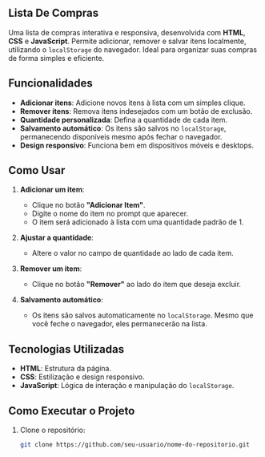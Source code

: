 ## Lista De Compras

Uma lista de compras interativa e responsiva, desenvolvida com **HTML**, **CSS** e **JavaScript**. Permite adicionar, remover e salvar itens localmente, utilizando o `localStorage` do navegador. Ideal para organizar suas compras de forma simples e eficiente.

## Funcionalidades

- **Adicionar itens**: Adicione novos itens à lista com um simples clique.
- **Remover itens**: Remova itens indesejados com um botão de exclusão.
- **Quantidade personalizada**: Defina a quantidade de cada item.
- **Salvamento automático**: Os itens são salvos no `localStorage`, permanecendo disponíveis mesmo após fechar o navegador.
- **Design responsivo**: Funciona bem em dispositivos móveis e desktops.

## Como Usar

1. **Adicionar um item**:
   - Clique no botão **"Adicionar Item"**.
   - Digite o nome do item no prompt que aparecer.
   - O item será adicionado à lista com uma quantidade padrão de 1.

2. **Ajustar a quantidade**:
   - Altere o valor no campo de quantidade ao lado de cada item.

3. **Remover um item**:
   - Clique no botão **"Remover"** ao lado do item que deseja excluir.

4. **Salvamento automático**:
   - Os itens são salvos automaticamente no `localStorage`. Mesmo que você feche o navegador, eles permanecerão na lista.

## Tecnologias Utilizadas

- **HTML**: Estrutura da página.
- **CSS**: Estilização e design responsivo.
- **JavaScript**: Lógica de interação e manipulação do `localStorage`.

## Como Executar o Projeto

1. Clone o repositório:
   ```bash
   git clone https://github.com/seu-usuario/nome-do-repositorio.git